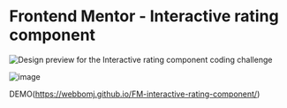 # Frontend Mentor - Interactive rating component

![Design preview for the Interactive rating component coding challenge](./design/desktop-preview.jpg)

![image](https://user-images.githubusercontent.com/86595717/165102463-3455356c-3755-4cc4-a0c5-dda622859678.png)

DEMO(https://webbomj.github.io/FM-interactive-rating-component/)

